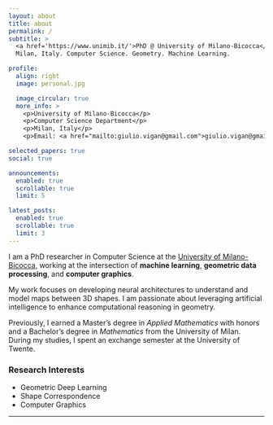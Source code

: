 ```yaml
---
layout: about
title: about
permalink: /
subtitle: >
  <a href='https://www.unimib.it/'>PhD @ University of Milano-Bicocca</a>. 
  Milan, Italy. Computer Science. Geometry. Machine Learning.

profile:
  align: right
  image: personal.jpg

  image_circular: true
  more_info: >
    <p>University of Milano-Bicocca</p>
    <p>Computer Science Department</p>
    <p>Milan, Italy</p>
    <p>Email: <a href="mailto:giulio.vigan@gmail.com">giulio.vigan@gmail.com</a></p>

selected_papers: true
social: true

announcements:
  enabled: true
  scrollable: true
  limit: 5

latest_posts:
  enabled: true
  scrollable: true
  limit: 3
---
```


I am a PhD researcher in Computer Science at the [University of Milano-Bicocca](https://www.unimib.it/), working at the intersection of **machine learning**, **geometric data processing**, and **computer graphics**. 

My work focuses on developing neural architectures to understand and model maps between 3D shapes. I am passionate about leveraging artificial intelligence to enhance computational reasoning in geometry. 

Previously, I earned a Master’s degree in *Applied Mathematics* with honors and a Bachelor’s degree in *Mathematics* from the University of Milan. During my studies, I spent an exchange semester at the University of Twente.

### Research Interests
- Geometric Deep Learning
- Shape Correspondence
- Computer Graphics

---
